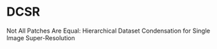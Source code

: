 # DCSR
Not All Patches Are Equal: Hierarchical Dataset Condensation for Single Image Super-Resolution
